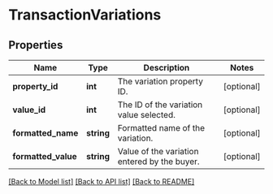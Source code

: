# TransactionVariations

## Properties
Name | Type | Description | Notes
------------ | ------------- | ------------- | -------------
**property_id** | **int** | The variation property ID. | [optional] 
**value_id** | **int** | The ID of the variation value selected. | [optional] 
**formatted_name** | **string** | Formatted name of the variation. | [optional] 
**formatted_value** | **string** | Value of the variation entered by the buyer. | [optional] 

[[Back to Model list]](../../README.md#documentation-for-models) [[Back to API list]](../../README.md#documentation-for-api-endpoints) [[Back to README]](../../README.md)

